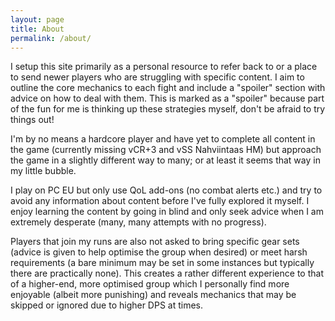 ```yaml
---
layout: page
title: About
permalink: /about/
---
```


I setup this site primarily as a personal resource to refer back to or a place to send newer players who are struggling with specific content.  I aim to outline the core mechanics to each fight and include a "spoiler" section with advice on how to deal with them.  This is marked as a "spoiler" because part of the fun for me is thinking up these strategies myself, don't be afraid to try things out!

I'm by no means a hardcore player and have yet to complete all content in the game (currently missing vCR+3 and vSS Nahviintaas HM) but approach the game in a slightly different way to many; or at least it seems that way in my little bubble.

I play on PC EU but only use QoL add-ons (no combat alerts etc.) and try to avoid any information about content before I've fully explored it myself.  I enjoy learning the content by going in blind and only seek advice when I am extremely desperate (many, many attempts with no progress).

Players that join my runs are also not asked to bring specific gear sets (advice is given to help optimise the group when desired) or meet harsh requirements (a bare minimum may be set in some instances but typically there are practically none).  This creates a rather different experience to that of a higher-end, more optimised group which I personally find more enjoyable (albeit more punishing) and reveals mechanics that may be skipped or ignored due to higher DPS at times.
